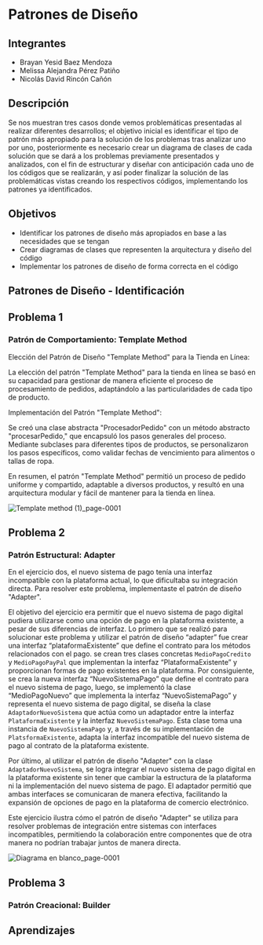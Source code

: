 # Patrones de Diseño

## Integrantes

- Brayan Yesid Baez Mendoza
- Melissa Alejandra Pérez Patiño
- Nicolás David Rincón Cañón

## Descripción

Se nos muestran tres casos donde vemos problemáticas presentadas al realizar diferentes desarrollos; el objetivo inicial es identificar el tipo de patrón más apropiado para la solución de los problemas tras analizar uno por uno, posteriormente es necesario crear un diagrama de clases de cada solución que se dará a los problemas previamente presentados y analizados, con el fin de estructurar y diseñar con anticipación cada uno de los códigos que se realizarán, y así poder finalizar la solución de las problemáticas vistas creando los respectivos códigos, implementando los patrones ya identificados.

## Objetivos

- Identificar los patrones de diseño más apropiados en base a las necesidades que se tengan
- Crear diagramas de clases que representen la arquitectura y diseño del código
- Implementar los patrones de diseño de forma correcta en el código

## Patrones de Diseño - Identificación

## Problema 1
### Patrón de Comportamiento: Template Method

Elección del Patrón de Diseño "Template Method" para la Tienda en Línea:

La elección del patrón "Template Method" para la tienda en línea se basó en su capacidad para gestionar de manera eficiente el proceso de procesamiento de pedidos, adaptándolo a las particularidades de cada tipo de producto.

Implementación del Patrón "Template Method":

Se creó una clase abstracta "ProcesadorPedido" con un método abstracto "procesarPedido," que encapsuló los pasos generales del proceso. Mediante subclases para diferentes tipos de productos, se personalizaron los pasos específicos, como validar fechas de vencimiento para alimentos o tallas de ropa.

En resumen, el patrón "Template Method" permitió un proceso de pedido uniforme y compartido, adaptable a diversos productos, y resultó en una arquitectura modular y fácil de mantener para la tienda en línea.


![Template method (1)_page-0001](https://github.com/WhtNr/Patrones_de_Diseno/assets/93276000/0343265b-00a0-4b41-bd7a-62d7695366b6)


## Problema 2
### Patrón Estructural: Adapter
En el ejercicio dos, el nuevo sistema de pago tenía una interfaz incompatible con la plataforma actual, lo que dificultaba su integración directa. Para resolver este problema, implementaste el patrón de diseño "Adapter".

El objetivo del ejercicio era permitir que el nuevo sistema de pago digital pudiera utilizarse como una opción de pago en la plataforma existente, a pesar de sus diferencias de interfaz. Lo primero que se realizó para solucionar este problema y utilizar el patrón de diseño “adapter” fue crear una interfaz “plataformaExistente” que define el contrato para los métodos relacionados con el pago. se crean tres clases concretas `MedioPagoCredito` y `MedioPagoPayPal` que implementan la interfaz “PlataformaExistente” y proporcionan formas de pago existentes en la plataforma. Por consiguiente, se crea la nueva interfaz “NuevoSistemaPago” que define el contrato para el nuevo sistema de pago, luego, se implementó la clase “MedioPagoNuevo” que implementa la interfaz “NuevoSistemaPago” y representa el nuevo sistema de pago digital, se diseña la clase `AdaptadorNuevoSistema` que actúa como un adaptador entre la interfaz `PlataformaExistente` y la interfaz `NuevoSistemaPago`. Esta clase toma una instancia de `NuevoSistemaPago` y, a través de su implementación de `PlatsformaExistente`, adapta la interfaz incompatible del nuevo sistema de pago al contrato de la plataforma existente.

Por último, al utilizar el patrón de diseño "Adapter" con la clase `AdaptadorNuevoSistema`, se logra integrar el nuevo sistema de pago digital en la plataforma existente sin tener que cambiar la estructura de la plataforma ni la implementación del nuevo sistema de pago. El adaptador permitió que ambas interfaces se comunicaran de manera efectiva, facilitando la expansión de opciones de pago en la plataforma de comercio electrónico.

Este ejercicio ilustra cómo el patrón de diseño "Adapter" se utiliza para resolver problemas de integración entre sistemas con interfaces incompatibles, permitiendo la colaboración entre componentes que de otra manera no podrían trabajar juntos de manera directa.

![Diagrama en blanco_page-0001](https://github.com/WhtNr/Patrones_de_Diseno/assets/93276000/d532621e-61be-48d2-a00d-ca79c6ecc95d)


## Problema 3
### Patrón Creacional: Builder

## Aprendizajes



